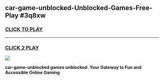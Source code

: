 
## car-game-unblocked-Unblocked-Games-Free-Play #3q8xw
<h3>
<a href="https://us.freeplayer.one?title=car-game-unblocked&ref=9M">CLICK TO PLAY</a></h3>
<hr>

<h3>
<a href="https://us.freeplayer.one?title=car-game-unblocked&ref=9M">CLICK 2 PLAY</a>
  
</h3>

<a href="https://us.freeplayer.one?title=car-game-unblocked&ref=9M"><img src="https://clearcache.store/games.png"></a>


**car-game-unblocked games unblocked: Your Gateway to Fun and Accessible Online Gaming**
